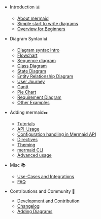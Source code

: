 - Introduction 📊

  - [About mermaid](README.md)
  - [Simple start to write diagrams](n00b-gettingStarted.md)
  - [Overview for Beginners](n00b-overview.md)

- Diagram Syntax 📊

  - [Diagram syntax intro](n00b-syntaxReference.md)
  - [Flowchart](flowchart.md)
  - [Sequence diagram](sequenceDiagram.md)
  - [Class Diagram](classDiagram.md)
  - [State Diagram](stateDiagram.md)
  - [Entity Relationship Diagram](entityRelationshipDiagram.md)
  - [User Journey](user-journey.md)
  - [Gantt](gantt.md)
  - [Pie Chart](pie.md)
  - [Requirement Diagram](requirementDiagram.md)
  - [Other Examples](examples.md)

- Adding mermaid✒️

  - [Tutorials](Tutorials.md)
  - [API-Usage](usage.md)
  - [Configuration handling in Mermaid API](Setup.md)
  - [Directives](directives.md)
  - [Theming](theming.md)
  - [mermaid CLI](mermaidCLI.md)
  - [Advanced usage](n00b-advanced.md)

- Misc 📚
  - [Use-Cases and Integrations](integrations.md)
  - [FAQ](faq.md)

- Contributions and Community 🙌

  - [Development and Contribution ](development.md)
  - [Changelog](CHANGELOG.md)
  - [Adding Diagrams ](newDiagram.md)
